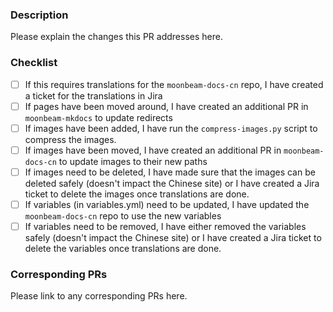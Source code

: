 ### Description

Please explain the changes this PR addresses here.

### Checklist

- [ ] If this requires translations for the `moonbeam-docs-cn` repo, I have created a ticket for the translations in Jira
- [ ] If pages have been moved around, I have created an additional PR in `moonbeam-mkdocs` to update redirects
- [ ] If images have been added, I have run the `compress-images.py` script to compress the images.
- [ ] If images have been moved, I have created an additional PR in `moonbeam-docs-cn` to update images to their new paths
- [ ] If images need to be deleted, I have made sure that the images can be deleted safely (doesn't impact the Chinese site) or I have created a Jira ticket to delete the images once translations are done.
- [ ] If variables (in variables.yml) need to be updated, I have updated the `moonbeam-docs-cn` repo to use the new variables
- [ ] If variables need to be removed, I have either removed the variables safely (doesn't impact the Chinese site) or I have created a Jira ticket to delete the variables once translations are done.

### Corresponding PRs

Please link to any corresponding PRs here.
